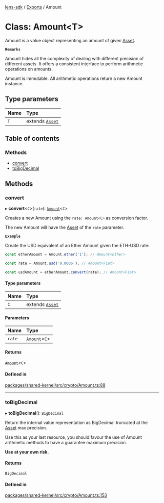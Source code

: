[lens-sdk](../README.md) / [Exports](../modules.md) / Amount

# Class: Amount<T\>

Amount is a value object representing an amount of given [Asset](../modules.md#asset).

**`Remarks`**

Amount hides all the complexity of dealing with different precision of different assets.
It offers a consistent interface to perform arithmetic operations on amounts.

Amount is immutable. All arithmetic operations return a new Amount instance.

## Type parameters

| Name | Type |
| :------ | :------ |
| `T` | extends [`Asset`](../modules.md#asset) |

## Table of contents

### Methods

- [convert](Amount.md#convert)
- [toBigDecimal](Amount.md#tobigdecimal)

## Methods

### convert

▸ **convert**<`C`\>(`rate`): [`Amount`](Amount.md)<`C`\>

Creates a new Amount using the `rate: Amount<C>` as conversion factor.

The new Amount will have the [Asset](../modules.md#asset) of the `rate` parameter.

**`Example`**

Create the USD equivalent of an Ether Amount given the ETH-USD rate:

```ts
const etherAmount = Amount.ether('1'); // Amount<Ether>

const rate = Amount.usd('0.0006'); // Amount<Fiat>

const usdAmount = etherAmount.convert(rate); // Amount<Fiat>
```

#### Type parameters

| Name | Type |
| :------ | :------ |
| `C` | extends [`Asset`](../modules.md#asset) |

#### Parameters

| Name | Type |
| :------ | :------ |
| `rate` | [`Amount`](Amount.md)<`C`\> |

#### Returns

[`Amount`](Amount.md)<`C`\>

#### Defined in

[packages/shared-kernel/src/crypto/Amount.ts:88](https://github.com/lens-protocol/lens-sdk/blob/5741b72b/packages/shared-kernel/src/crypto/Amount.ts#L88)

___

### toBigDecimal

▸ **toBigDecimal**(): `BigDecimal`

Return the internal value representation as BigDecimal truncated at the [Asset](../modules.md#asset) max precision.

Use this as your last resource, you should favour the use of Amount arithmetic methods to have a guarantee maximum precision.

**Use at your own risk.**

#### Returns

`BigDecimal`

#### Defined in

[packages/shared-kernel/src/crypto/Amount.ts:153](https://github.com/lens-protocol/lens-sdk/blob/5741b72b/packages/shared-kernel/src/crypto/Amount.ts#L153)
